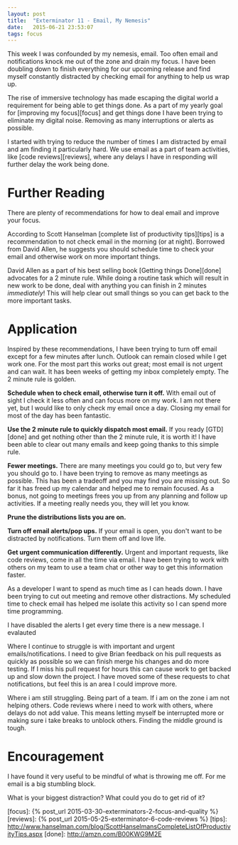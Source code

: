 ```yaml
---
layout: post
title:  "Exterminator 11 - Email, My Nemesis"
date:   2015-06-21 23:53:07
tags: focus
---
```


This week I was confounded by my nemesis, email. Too often email and
notifications knock me out of the zone and drain my focus. I have been doubling
down to finish everything for our upcoming release and find myself constantly
distracted by checking email for anything to help us wrap up.

The rise of immersive technology has made escaping the digital world a
requirement for being able to get things done. As a part of my yearly
goal for [improving my focus][focus] and get things done I
have been trying to eliminate my digital noise. Removing as many
interruptions or alerts as possible.

I started with trying to reduce the number of times I am distracted by
email and am finding it particularly hard. We use email as a part of team
activities, like [code reviews][reviews], where any delays I have in
responding will further delay the work being done.

Further Reading
===============================================================================

There are plenty of recommendations for how to deal email and improve your
focus.

According to Scott Hanselman [complete list of productivity tips][tips]
is a recommendation to not check email in the morning (or at night). Borrowed
from David Allen, he suggests you should schedule time to check your email
and otherwise work on more important things.

David Allen as a part of his best selling book [Getting things Done][done]
advocates for a 2 minute rule. While doing a routine task which will result in
new work to be done, deal with anything you can finish in 2 minutes
*immediately*! This will help clear out small things so you can get back to the
more important tasks.

Application
===============================================================================

Inspired by these recommendations, I have been trying to turn off email except
for a few minutes after lunch. Outlook can remain closed while I get work one.
For the most part this works out great; most email is not urgent and can wait.
It has been weeks of getting my inbox completely empty. The 2 minute rule is
golden.

**Schedule when to check email, otherwise turn it off.** With email out of
sight I check it less often and can focus more on my work. I am not there yet,
but I would like to only check my email once a day. Closing my email for most
of the day has been fantastic.

**Use the 2 minute rule to quickly dispatch most email.** If you ready [GTD][done]
and get nothing other than the 2 minute rule, it is worth it! I have been able to
clear out many emails and keep going thanks to this simple rule.

**Fewer meetings.** There are many meetings you could go to, but very few you
should go to. I have been trying to remove as many meetings as possible. This
has been a tradeoff and you may find you are missing out. So far it has freed
up my calendar and helped me to remain focused. As a bonus, not going to
meetings frees you up from any planning and follow up activities. If a meeting
really needs you, they will let you know.

**Prune the distributions lists you are on.**

**Turn off email alerts/pop ups.** If your email is open, you don't want to be
distracted by notifications. Turn them off and love life.

**Get urgent communication differently.** Urgent and important requests, like
code reviews, come in all the time via email. I have been trying to work with
others on my team to use a team chat or other way to get this information
faster.

As a developer I want to spend as much time as I can heads down. I have been
trying to cut out meeting and remove other distractions. My scheduled time
to check email has helped me isolate this activity so I can spend more time
programming.

I have disabled the alerts I get every time there is a new message. I evalauted

Where I continue to struggle is with important and urgent emails/notifications.
I need to give Brian feedback on his pull requests as quickly as possible so
we can finish merge his changes and do more testing. If I miss his pull request
for hours this can cause work to get backed up and slow down the project. I
have moved some of these requests to chat notifications, but feel this is an
area I could improve more.

Where i am still struggling. Being part of a team. If i am on the zone i am not helping others.
Code reviews where i need to work with others, where delays do not add value.
This means letting myself be interrupted more or making sure i take breaks to unblock others. Finding the middle ground is tough.

Encouragement
===============================================================================

I have found it very useful to be mindful of what is throwing me off. For me
email is a big stumbling block.

What is your biggest distraction? What could you do to get rid of it?

[focus]: {% post_url 2015-03-30-exterminators-2-focus-and-quality %}
[reviews]: {% post_url 2015-05-25-exterminator-6-code-reviews %}
[tips]: http://www.hanselman.com/blog/ScottHanselmansCompleteListOfProductivityTips.aspx
[done]: http://amzn.com/B00KWG9M2E